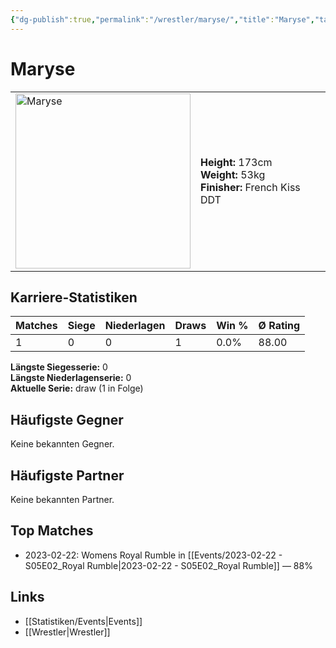 ```yaml
---
{"dg-publish":true,"permalink":"/wrestler/maryse/","title":"Maryse","tags":["wrestler"],"noteIcon":""}
---
```



# Maryse

<table>
        <tr>
        <td><img src="https://github.com/CptSpaulding1980/choke-slam-wrestling/releases/download/images/Maryse.png" width="280" alt="Maryse"></td>
        <td>
        <b>Height:</b> 173cm<br>
        <b>Weight:</b> 53kg<br>
        <b>Finisher:</b> French Kiss DDT<br>
        </td>
        </tr>
        </table>
        
## Karriere-Statistiken

| Matches | Siege | Niederlagen | Draws | Win % | Ø Rating |
|---------|-------|-------------|-------|-------|-----------|
| 1 | 0 | 0 | 1 | 0.0% | 88.00 |

**Längste Siegesserie:** 0<br>**Längste Niederlagenserie:** 0<br>**Aktuelle Serie:** draw (1 in Folge)


## Häufigste Gegner
Keine bekannten Gegner.

## Häufigste Partner
Keine bekannten Partner.

## Top Matches
- 2023-02-22: Womens Royal Rumble in [[Events/2023-02-22 - S05E02_Royal Rumble\|2023-02-22 - S05E02_Royal Rumble]] — 88%

## Links
- [[Statistiken/Events\|Events]]
- [[Wrestler\|Wrestler]]
